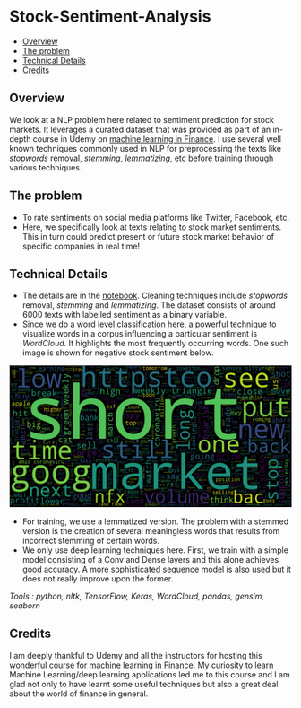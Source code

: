 # Stock-Sentiment-Analysis

- [Overview](#overview)
- [The problem](#the-problem)
- [Technical Details](#technical-details)
- [Credits](#credits)

## Overview

We look at a NLP problem here related to sentiment prediction for stock markets. It leverages a curated dataset that was provided as part of an in-depth course in Udemy on
[machine learning in Finance](https://www.udemy.com/course/ml-and-python-in-finance-real-cases-and-practical-solutions/). I use several well known techniques commonly used in NLP for preprocessing the texts like *stopwords* removal, *stemming*, *lemmatizing*, etc before training through various techniques.


## The problem

- To rate sentiments on social media platforms like Twitter, Facebook, etc.
- Here, we specifically look at texts relating to stock market sentiments. This in turn could predict present or future stock market behavior of specific companies in real time!

## Technical Details

- The details are in the [notebook](https://github.com/jyotisman-ds/Stock-Sentiment-Analysis/blob/main/Stocks_Sentiment_Analysis.ipynb). Cleaning techniques include *stopwords* removal, *stemming* and *lemmatizing*. The dataset consists of around 6000 texts with labelled sentiment as a binary variable.
- Since we do a word level classification here, a powerful technique to visualize words in a corpus influencing a particular sentiment is *WordCloud*. It highlights the most frequently occurring words. One such image is shown for negative stock sentiment below.  

![cluster1](/negative.png)

- For training, we use a lemmatized version. The problem with a stemmed version is the creation of several meaningless words that results from incorrect stemming of certain words.
- We only use deep learning techniques here. First, we train with a simple model consisting of a Conv and Dense layers and this alone achieves good accuracy. A more sophisticated sequence model is also used but it does not really improve upon the former.

_Tools : python, nltk, TensorFlow, Keras, WordCloud, pandas, gensim, seaborn_

## Credits

I am deeply thankful to Udemy and all the instructors for hosting this wonderful course for [machine learning in Finance](https://www.udemy.com/course/ml-and-python-in-finance-real-cases-and-practical-solutions/). My curiosity to learn Machine Learning/deep learning applications led me to this course and I am glad not only to have learnt some useful techniques but also a great deal about the world of finance in general.
